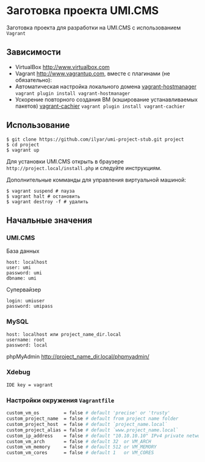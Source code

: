 # Заготовка проекта UMI.CMS

Заготовка проекта для разработки на UMI.CMS с использованием `Vagrant`

## Зависимости

* VirtualBox <http://www.virtualbox.com>
* Vagrant <http://www.vagrantup.com>, вместе с плагинами (не обязательно):
 * Автоматическая настройка локального домена [vagrant-hostmanager](https://github.com/smdahlen/vagrant-hostmanager) `vagrant plugin install vagrant-hostmanager`
 * Ускорение повторного создания ВМ (кэширование устанавливаемых пакетов) [vagrant-cachier](https://github.com/fgrehm/vagrant-cachier) `vagrant plugin install vagrant-cachier`

## Использование

    $ git clone https://github.com/ilyar/umi-project-stub.git project
    $ cd project
    $ vagrant up

Для установки UMI.CMS открыть в браузере `http://project.local/install.php` и следуйте инструкциям.

Дополнительные комманды для управления виртуальной машиной:

    $ vagrant suspend # пауза
    $ vagrant halt # остановить
    $ vagrant destroy -f # удалить

## Начальные значения

### UMI.CMS

База данных

    host: localhost
    user: umi
    password: umi
    dbname: umi

Супервайзер

    login: umiuser
    password: umipass

### MySQL

    host: localhost или project_name_dir.local
    username: root
    password: local

phpMyAdmin <http://project_name_dir.local/phpmyadmin/>

### Xdebug

    IDE key = vagrant

### Настройки окружения `Vagrantfile`

```bash
custom_vm_os         = false # default 'precise' or 'trusty'
custom_project_name  = false # default from project name folder
custom_project_host  = false # default `project_name.local`
custom_project_alias = false # default `www.project_name.local`
custom_ip_address    = false # default "10.10.10.10" IPv4 private network range
custom_vm_arch       = false # default 32  or VM_ARCH
custom_vm_memory     = false # default 512 or VM_MEMORY
custom_vm_cores      = false # default 1   or VM_CORES
```
